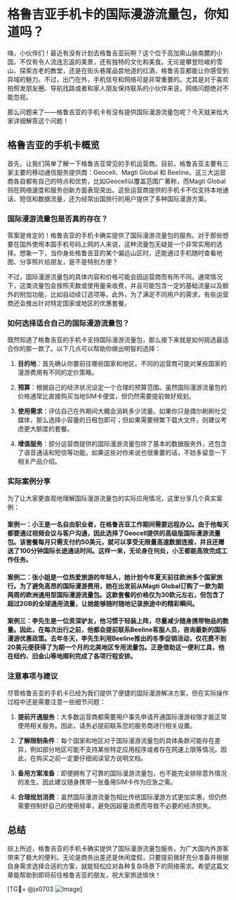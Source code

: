 # 格鲁吉亚手机卡的国际漫游流量包，你知道吗？

嗨，小伙伴们！最近有没有计划去格鲁吉亚玩啊？这个位于高加索山脉南麓的小国，不仅有令人流连忘返的美景，还有独特的文化和美食。无论是攀登险峻的雪山、探索古老的教堂，还是在街头巷尾品尝地道的红酒，格鲁吉亚都能让你感受到异域的魅力。不过，出门在外，手机信号和网络可是非常重要的。尤其是对于喜欢拍照发朋友圈、导航找路或者和家人朋友保持联系的小伙伴来说，网络问题绝对不能忽视。

那么问题来了——格鲁吉亚的手机卡有没有提供国际漫游流量包呢？今天就来给大家详细解答这个问题！

## 格鲁吉亚的手机卡概览

首先，让我们简单了解一下格鲁吉亚常见的手机运营商。目前，格鲁吉亚主要有三家主要的移动通信服务提供商：Geocell、Magti Global 和 Beeline。这三大运营商各自都有自己的特点和优势，比如Geocell以覆盖范围广著称，而Magti Global则在网络速度和服务创新方面表现突出。这些运营商提供的手机卡不仅支持本地通话、短信和数据流量，还为经常出国旅行的用户提供了多种国际漫游方案。

### 国际漫游流量包是否真的存在？

答案是肯定的！格鲁吉亚的手机卡确实提供了国际漫游流量包的服务。对于那些想要在国外使用本国手机号码上网的人来说，这种流量包无疑是一个非常实用的选择。想象一下，当你身处格鲁吉亚的某个偏远山区时，还能通过手机随时查看地图、分享照片给朋友，是不是特别方便？

不过，国际漫游流量包的具体内容和价格可能会因运营商而有所不同。通常情况下，这类流量包会按照天数或使用量来收费，并且可能包含一定的基础流量以及额外的附加功能，比如自动续订选项等。此外，为了满足不同用户的需求，有些运营商还会推出针对特定国家或地区的优惠套餐。

### 如何选择适合自己的国际漫游流量包？

既然知道了格鲁吉亚的手机卡支持国际漫游流量包，那么接下来就是如何挑选最适合你的那一款了。以下几点可以帮助你做出明智的选择：

1. **目的地**：首先确认你要前往哪些国家和地区。不同的运营商可能对某些国家的漫游费用有不同的定价策略。
   
2. **预算**：根据自己的经济状况设定一个合理的预算范围。虽然国际漫游流量包的价格通常比直接购买当地SIM卡便宜，但仍然需要提前做好规划。
   
3. **使用需求**：评估自己在外期间大概会消耗多少流量。如果你只是偶尔刷刷社交媒体，那么选择小容量的日租包即可；但如果需要频繁下载大文件，则建议考虑更大额度的套餐。
   
4. **增值服务**：部分运营商提供的国际漫游流量包除了基本的数据服务外，还包含了语音通话和短信等功能。如果这些对你来说也很重要的话，不妨多留意一下相关产品介绍。

### 实际案例分享

为了让大家更直观地理解国际漫游流量包的实际应用情况，这里分享几个真实案例：

#### 案例一：小王是一名自由职业者，在格鲁吉亚工作期间需要远程办公。由于他每天都要通过视频会议与客户沟通，因此选择了Geocell提供的高级版国际漫游流量包。该套餐每月只需支付约50美元，就可以享受无限量高速数据连接，并且还赠送了100分钟国际长途通话时间。这样一来，无论身在何处，小王都能高效完成工作任务。

#### 案例二：张小姐是一位热爱旅游的年轻人，她计划今年夏天前往欧洲多个国家旅行。为了避免高昂的国际漫游费用，她在出发前从Magti Global订购了一款为期两周的欧洲通用型国际漫游流量包。这款套餐的价格仅为30欧元左右，但包含了超过2GB的全球通用流量，让她能够随时随地记录旅途中的精彩瞬间。

#### 案例三：李先生是一位资深驴友，他习惯于轻装上阵，尽量减少随身携带物品的数量。因此，在每次出行之前，他都会提前联系Beeline客服人员，咨询最新的国际漫游优惠政策。去年冬天，李先生利用Beeline推出的冬季促销活动，仅花费不到20美元便获得了为期一个月的北美地区专用流量包。正是借助这一便利工具，他在纽约、旧金山等地顺利完成了各项行程安排。

### 注意事项与建议

尽管格鲁吉亚的手机卡已经为我们提供了便捷的国际漫游解决方案，但在实际操作过程中还是需要注意一些细节问题：

1. **提前开通服务**：大多数运营商都需要用户事先申请开通国际漫游权限才能正常使用相关服务。因此，请务必提前联系您的服务商进行相关设置。

2. **了解限制条件**：每个国家和地区对于国际漫游流量包的具体条款可能存在差异，例如部分地区可能不支持某些特定应用程序或者存在网速上限等情况。因此，在购买之前一定要仔细阅读官方说明文档。

3. **备用方案准备**：即便拥有了可靠的国际漫游流量包，也不能完全排除意外情况的发生。因此建议随身携带一张备用SIM卡作为应急之需。

4. **合理规划消费**：虽然国际漫游流量包相比传统国际漫游方式更加实惠，但仍然需要控制好自己的使用频率，避免因超量消费而导致不必要的经济损失。

## 总结

综上所述，格鲁吉亚的手机卡确实提供了国际漫游流量包服务，为广大国内外游客带来了极大的便利。无论是商务出差还是休闲度假，只要提前做好充分准备并根据自身需求选择合适的方案，就能轻松应对各种复杂场景下的网络需求。希望这篇文章能帮助到即将前往格鲁吉亚的朋友，祝大家旅途愉快！

[TG💪+ @jx0703 ![Image](https://github.com/user-attachments/assets/dbca1d08-cadb-493c-b0ec-ad6f7a83f270)]